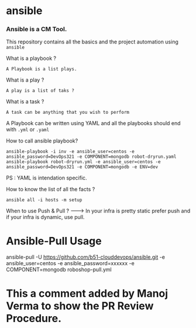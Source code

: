 # ansible

### Ansible is a CM Tool.

This repository contains all the basics and the project automation using `ansible`

What is a playbook ?

```
A Playbook is a list plays.
``` 

What is a play ?

```
A play is a list of taks ?
```

What is a task ?

```
A task can be anything that you wish to perform
```

A Playbook can be written using YAML and all the playbooks should end with `.yml` or `.yaml` 

How to call ansible playbook?

```
ansible-playbook -i inv -e ansible_user=centos -e ansible_password=DevOps321 -e COMPONENT=mongodb robot-dryrun.yaml
ansible-playbook robot-dryrun.yml -e ansible_user=centos -e ansible_password=DevOps321 -e COMPONENT=mongodb -e ENV=dev
```

PS : YAML is intendation specific. 

How to know the list of all the facts ?

```
ansible all -i hosts -m setup
```

When to use Push & Pull  ?
---> In your infra is pretty static prefer push and if your infra is dynamic, use pull.

# Ansible-Pull Usage

ansible-pull -U https://github.com/b51-clouddevops/ansible.git -e ansible_user=centos -e ansible_password=xxxxxx -e COMPONENT=mongodb roboshop-pull.yml

# This a comment added by Manoj Verma to show the PR Review Procedure.